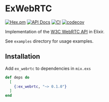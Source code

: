 # ExWebRTC

[![Hex.pm](https://img.shields.io/hexpm/v/ex_webrtc.svg)](https://hex.pm/packages/ex_webrtc)
[![API Docs](https://img.shields.io/badge/api-docs-yellow.svg?style=flat)](https://hexdocs.pm/ex_webrtc)
[![CI](https://img.shields.io/github/actions/workflow/status/elixir-webrtc/ex_webrtc/ci.yml?logo=github&label=CI)](https://github.com/elixir-webrtc/ex_webrtc/actions/workflows/ci.yml)
[![codecov](https://codecov.io/gh/elixir-webrtc/ex_webrtc/graph/badge.svg?token=PdnXfnnmNw)](https://codecov.io/gh/elixir-webrtc/ex_webrtc)

Implementation of the [W3C WebRTC API](https://www.w3.org/TR/webrtc/) in Elixir.

See `examples` directory for usage examples.

## Installation

Add `ex_webrtc` to dependencies in `mix.exs`

```elixir
def deps do
  [
    {:ex_webrtc, "~> 0.1.0"}
  ]
end
```
